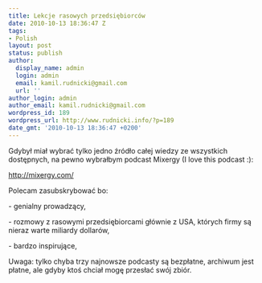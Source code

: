 ```yaml
---
title: Lekcje rasowych przedsiębiorców
date: 2010-10-13 18:36:47 Z
tags:
- Polish
layout: post
status: publish
author:
  display_name: admin
  login: admin
  email: kamil.rudnicki@gmail.com
  url: ''
author_login: admin
author_email: kamil.rudnicki@gmail.com
wordpress_id: 189
wordpress_url: http://www.rudnicki.info/?p=189
date_gmt: '2010-10-13 18:36:47 +0200'
---
```


<p>Gdybył miał wybrać tylko jedno źródło całej wiedzy ze wszystkich dostępnych, na pewno wybrałbym podcast Mixergy (I love this podcast :):</p>
<p><a href="http://mixergy.com/">http://mixergy.com/</a></p>
<p>Polecam zasubskrybować bo:</p>
<p>- genialny prowadzący,</p>
<p>- rozmowy z rasowymi przedsiębiorcami głównie z USA, których firmy są nieraz warte miliardy dollarów,</p>
<p>- bardzo inspirujące,</p>
<p>Uwaga: tylko chyba trzy najnowsze podcasty są bezpłatne, archiwum jest płatne, ale gdyby ktoś chciał mogę przesłać swój zbiór.</p>
